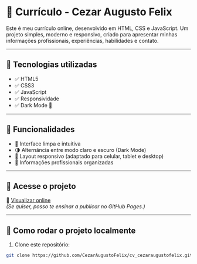 # 💼 Currículo - Cezar Augusto Felix

Este é meu currículo online, desenvolvido em HTML, CSS e JavaScript. Um projeto simples, moderno e responsivo, criado para apresentar minhas informações profissionais, experiências, habilidades e contato.

---

## 🧠 Tecnologias utilizadas

- ✅ HTML5
- ✅ CSS3
- ✅ JavaScript
- ✅ Responsividade
- ✅ Dark Mode 🌙

---

## 🎯 Funcionalidades

- 🎨 Interface limpa e intuitiva
- 🌗 Alternância entre modo claro e escuro (Dark Mode)
- 📱 Layout responsivo (adaptado para celular, tablet e desktop)
- 📑 Informações profissionais organizadas

---

## 🚀 Acesse o projeto

🔗 [Visualizar online](https://cezaraugustofelix.github.io/cv_cezaraugustofelix/)  
*(Se quiser, posso te ensinar a publicar no GitHub Pages.)*

---

## 🔧 Como rodar o projeto localmente

1. Clone este repositório:

```bash
git clone https://github.com/CezarAugustoFelix/cv_cezaraugustofelix.git
